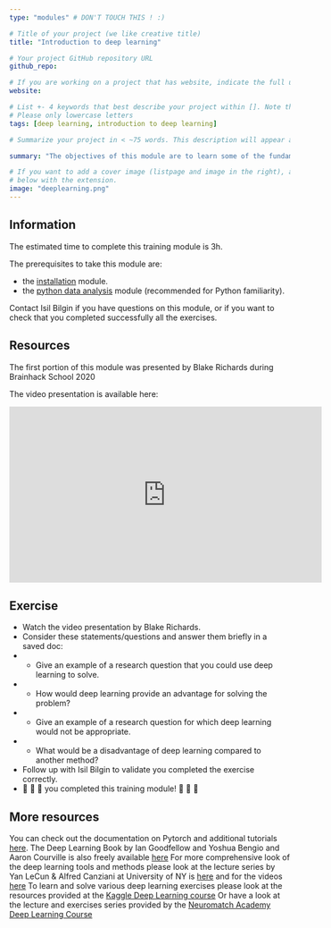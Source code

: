 ```yaml
---
type: "modules" # DON'T TOUCH THIS ! :)

# Title of your project (we like creative title)
title: "Introduction to deep learning"

# Your project GitHub repository URL
github_repo:

# If you are working on a project that has website, indicate the full url including "https://" below or leave it empty.
website:

# List +- 4 keywords that best describe your project within []. Note that the project summary also involves a number of key words. Those are listed on top of the [github repository](https://github.com/PSY6983-2021/project_template), click `manage topics`.
# Please only lowercase letters
tags: [deep learning, introduction to deep learning]

# Summarize your project in < ~75 words. This description will appear at the top of your page and on the list page with other projects..

summary: "The objectives of this module are to learn some of the fundamentals of using deep learning for neuroscience"

# If you want to add a cover image (listpage and image in the right), add it to your directory and indicate the name
# below with the extension.
image: "deeplearning.png"
---
```

<!-- This is an html comment and this won't appear in the rendered page. You are now editing the "content" area, the core of your description. Everything that you can do in markdown is allowed below. We added a couple of comments to guide your through documenting your progress. -->

## Information

The estimated time to complete this training module is 3h.

The prerequisites to take this module are:
 * the [installation](/modules/installation) module.
 * the [python data analysis](/modules/python_data_analysis) module (recommended for Python familiarity).

Contact Isil Bilgin if you have questions on this module, or if you want to check that you completed successfully all the exercises.

## Resources
The first portion of this module was presented by Blake Richards during Brainhack School 2020

The video presentation is available here:
<iframe width="560" height="315" src="https://www.youtube.com/embed/kpNI6or-qJs" title="YouTube video player" frameborder="0" allow="accelerometer; autoplay; clipboard-write; encrypted-media; gyroscope; picture-in-picture" allowfullscreen></iframe>

## Exercise

 * Watch the video presentation by Blake Richards.
 * Consider these statements/questions and answer them briefly in a saved doc:
 * * Give an example of a research question that you could use deep learning to solve.
 * * How would deep learning provide an advantage for solving the problem?
 * * Give an example of a research question for which deep learning would not be appropriate.
 * * What would be a disadvantage of deep learning compared to another method?
 * Follow up with Isil Bilgin to validate you completed the exercise correctly.
 * 🎉 🎉 🎉 you completed this training module! 🎉 🎉 🎉

## More resources

You can check out the documentation on Pytorch and additional tutorials [here](https://pytorch.org/tutorials/). 
The Deep Learning Book by Ian Goodfellow and Yoshua Bengio and Aaron Courville is also freely available [here](https://www.deeplearningbook.org/)
For more comprehensive look of the deep learning tools and methods please look at the lecture series by Yan LeCun & Alfred Canziani at University of NY is [here](https://atcold.github.io/pytorch-Deep-Learning/) and for the videos [here](https://www.youtube.com/playlist?list=PLLHTzKZzVU9eaEyErdV26ikyolxOsz6mq)
To learn and solve various deep learning exercises please look at the resources provided at the [Kaggle Deep Learning course](https://www.kaggle.com/learn/intro-to-deep-learning)
Or have a look at the lecture and exercises series provided by the [Neuromatch Academy Deep Learning Course](https://deeplearning.neuromatch.io/tutorials/intro.html)



